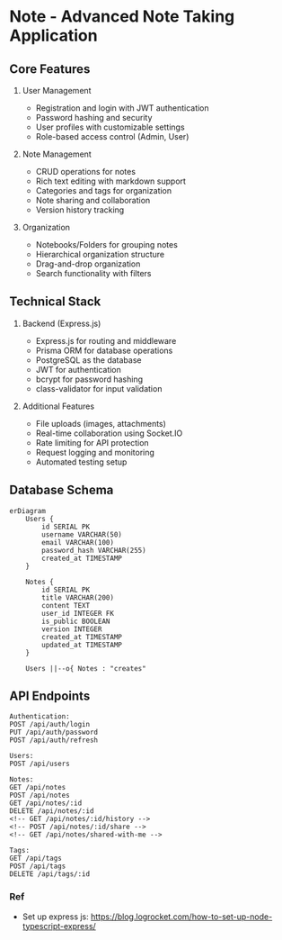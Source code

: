# Note - Advanced Note Taking Application

## Core Features
1. User Management
   - Registration and login with JWT authentication
   - Password hashing and security
   - User profiles with customizable settings
   - Role-based access control (Admin, User)

2. Note Management
   - CRUD operations for notes
   - Rich text editing with markdown support
   - Categories and tags for organization
   - Note sharing and collaboration
   - Version history tracking

3. Organization
   - Notebooks/Folders for grouping notes
   - Hierarchical organization structure
   - Drag-and-drop organization
   - Search functionality with filters

## Technical Stack
1. Backend (Express.js)
   - Express.js for routing and middleware
   - Prisma ORM for database operations
   - PostgreSQL as the database
   - JWT for authentication
   - bcrypt for password hashing
   - class-validator for input validation

2. Additional Features
   - File uploads (images, attachments)
   - Real-time collaboration using Socket.IO
   - Rate limiting for API protection
   - Request logging and monitoring
   - Automated testing setup

## Database Schema
```mermaid
erDiagram
    Users {
        id SERIAL PK
        username VARCHAR(50)
        email VARCHAR(100)
        password_hash VARCHAR(255)
        created_at TIMESTAMP
    }

    Notes {
        id SERIAL PK
        title VARCHAR(200)
        content TEXT
        user_id INTEGER FK
        is_public BOOLEAN
        version INTEGER
        created_at TIMESTAMP
        updated_at TIMESTAMP
    }

    Users ||--o{ Notes : "creates"
```

## API Endpoints
```
Authentication:
POST /api/auth/login
PUT /api/auth/password
POST /api/auth/refresh

Users:
POST /api/users

Notes:
GET /api/notes
POST /api/notes
GET /api/notes/:id
DELETE /api/notes/:id
<!-- GET /api/notes/:id/history -->
<!-- POST /api/notes/:id/share -->
<!-- GET /api/notes/shared-with-me -->

Tags:
GET /api/tags
POST /api/tags
DELETE /api/tags/:id
```

### Ref
- Set up express js: https://blog.logrocket.com/how-to-set-up-node-typescript-express/
